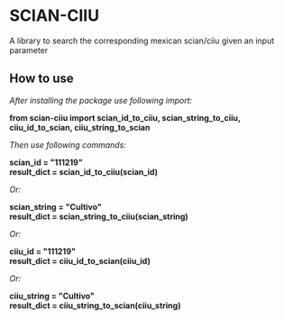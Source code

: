 # SCIAN-CIIU
A library to search the corresponding mexican scian/ciiu given an input parameter

## How to use
_After installing the package use following import:_ <br>

**from scian-ciiu import scian_id_to_ciiu, scian_string_to_ciiu, ciiu_id_to_scian, ciiu_string_to_scian**

_Then use following commands:_

**scian_id = "111219"<br>**
**result_dict = scian_id_to_ciiu(scian_id)<br>**

_Or:_

**scian_string = "Cultivo"<br>**
**result_dict = scian_string_to_ciiu(scian_string)<br>**

_Or:_

**ciiu_id = "111219"<br>**
**result_dict = ciiu_id_to_scian(ciiu_id)<br>**

_Or:_

**ciiu_string = "Cultivo"<br>**
**result_dict = ciiu_string_to_scian(ciiu_string)<br>**